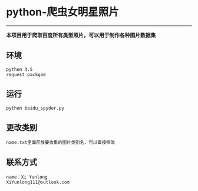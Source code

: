 # python-爬虫女明星照片
***
  __本项目用于爬取百度所有类型照片，可以用于制作各种图片数据集__
## 环境
    python 3.5
    request packgae
## 运行
    python baidu_spyder.py
## 更改类别
    name.txt里面存放要收集的图片类别名，可以直接修改
## 联系方式
    name：Xi Yunlong
    XiYunlong111@outlook.com
